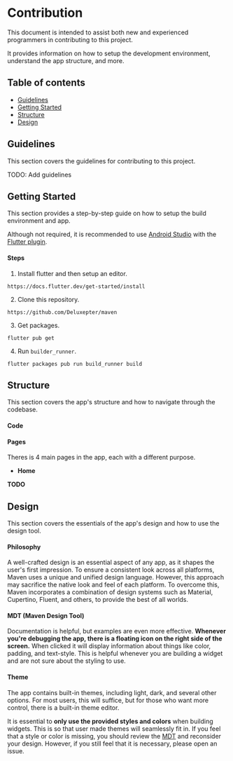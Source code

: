# Contribution
This document is intended to assist both new and experienced programmers in contributing to this project.

It provides information on how to setup the development environment, understand the app structure, and more.

## Table of contents
- [Guidelines](#guidelines)
- [Getting Started](#getting-started)
- [Structure](#structure)
- [Design](#design)

## Guidelines
This section covers the guidelines for contributing to this project.

TODO: Add guidelines

## Getting Started
This section provides a step-by-step guide on how to setup the build environment and app. 

Although not required, it is recommended to use [Android Studio](https://developer.android.com/studio/) with the [Flutter plugin](https://plugins.jetbrains.com/plugin/9212-flutter).

#### Steps
1. Install flutter and then setup an editor.
```
https://docs.flutter.dev/get-started/install
```

2. Clone this repository.
```
https://github.com/Deluxepter/maven
```

3. Get packages.
```
flutter pub get
```

4. Run `builder_runner`.
```
flutter packages pub run build_runner build
```

## Structure
This section covers the app's structure and how to navigate through the codebase.

#### Code


#### Pages 
Theres is 4 main pages in the app, each with a different purpose.
- **Home** 



**TODO**

## Design
This section covers the essentials of the app's design and how to use the design tool.

#### Philosophy 
A well-crafted design is an essential aspect of any app, as it shapes the user's first impression. To ensure a consistent look across all platforms, Maven uses a unique and unified design language. However, this approach may sacrifice the native look and feel of each platform. To overcome this, Maven incorporates a combination of design systems such as Material, Cupertino, Fluent, and others, to provide the best of all worlds.

#### MDT (Maven Design Tool) 
Documentation is helpful, but examples are even more effective. **Whenever you're debugging the app, there is a floating icon on the right side of the screen.** When clicked it will display information about things like color, padding, and text-style. This is helpful whenever you are building a widget and are not sure about the styling to use.

#### Theme
The app contains built-in themes, including light, dark, and several other options. For most users, this will suffice, but for those who want more control, there is a built-in theme editor.

It is essential to **only use the provided styles and colors** when building widgets. This is so that user made themes will seamlessly fit in.
If you feel that a style or color is missing, you should review the [MDT](#mdt-maven-design-tool) and reconsider your design. However, if you still feel that it is necessary, please open an issue. 



